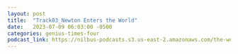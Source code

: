 ```yaml
---
layout: post
title:  "Track03_Newton Enters the World"
date:   2023-07-09 06:03:00 -0500
categories: genius-times-four
podcast_link: https://nilbus-podcasts.s3.us-east-2.amazonaws.com/the-well-trained-mind/Genius%20Times%20Four/Track03_Newton%20Enters%20the%20World.mp3
---
```

